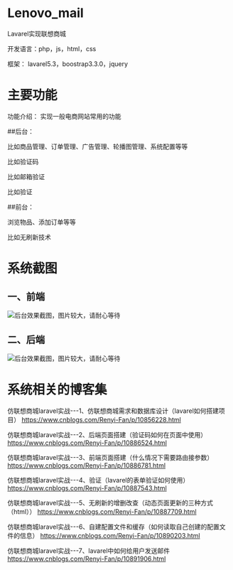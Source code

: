 # Lenovo_mail
Lavarel实现联想商城

开发语言：php，js，html，css

框架：
lavarel5.3，boostrap3.3.0，jquery



# 主要功能

功能介绍：
实现一般电商网站常用的功能


##后台：

比如商品管理、订单管理、广告管理、轮播图管理、系统配置等等

比如验证码

比如邮箱验证

比如验证


##前台：

浏览物品、添加订单等等

比如无刷新技术






# 系统截图



## 一、前端

![后台效果截图，图片较大，请耐心等待](https://github.com/fry404006308/lenovo_mail/blob/master/lenovo/resources_fry/screenshot/home/2.gif)




## 二、后端

![后台效果截图，图片较大，请耐心等待](https://github.com/fry404006308/lenovo_mail/blob/master/lenovo/resources_fry/screenshot/admin/1.gif)



# 系统相关的博客集

仿联想商城laravel实战---1、仿联想商城需求和数据库设计（lavarel如何搭建项目）
https://www.cnblogs.com/Renyi-Fan/p/10856228.html

仿联想商城laravel实战---2、后端页面搭建（验证码如何在页面中使用）
https://www.cnblogs.com/Renyi-Fan/p/10886524.html

仿联想商城laravel实战---3、前端页面搭建（什么情况下需要路由接参数）
https://www.cnblogs.com/Renyi-Fan/p/10886781.html

仿联想商城laravel实战---4、验证（lavarel的表单验证如何使用）
https://www.cnblogs.com/Renyi-Fan/p/10887543.html

仿联想商城laravel实战---5、无刷新的增删改查（动态页面更新的三种方式（html））
https://www.cnblogs.com/Renyi-Fan/p/10887709.html

仿联想商城laravel实战---6、自建配置文件和缓存（如何读取自己创建的配置文件的信息）
https://www.cnblogs.com/Renyi-Fan/p/10890203.html

仿联想商城laravel实战---7、lavarel中如何给用户发送邮件
https://www.cnblogs.com/Renyi-Fan/p/10891906.html



